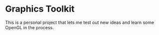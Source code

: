 # Graphics Toolkit

This is a personal project that lets me test out new ideas and learn some OpenGL in the process.
